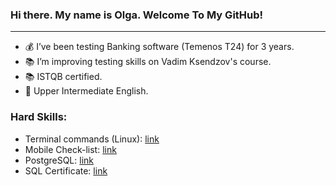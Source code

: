 ### Hi there. My name is Olga. Welcome To My GitHub! 

******

- 💰 I’ve been testing Banking software (Temenos T24) for 3 years.
- 📚 I’m improving testing skills on Vadim Ksendzov's course.
- 📚 ISTQB certified.
- 📗 Upper Intermediate English.

### Hard Skills: 
+ Terminal commands (Linux): [link](https://github.com/egorovaolga888/Terminal_Commands.git)
+ Mobile Check-list: [link](https://docs.google.com/spreadsheets/d/1R5vWpuPZjOQib3zlGwqJNIWOy4NeMQNQqLwrUU6MuxE/edit?usp=sharing)
+ PostgreSQL: [link](https://github.com/egorovaolga888/SQL.git)
+ SQL Certificate: [link](https://stepik.org/certificate/6bddee644a68356402c71bddb58792652e5cd603.pdf)
